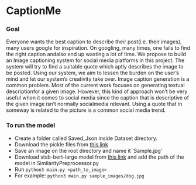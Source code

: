 # CaptionMe

### Goal
Everyone wants the best caption to describe their post(i.e.  their images),  many users google for inspiration.  On googling, many times, one fails to find the right caption andalso end up wasting a lot of time. We propose to build an Image captioning system for social media platforms in this project. The system will try to find a suitable quote which aptly describes the image to be posted. Using our system, we aim to lessen the burden on the user’s mind and let our system’s creativity take over. Image  caption  generation  is  a  common  problem. Most of the current work focuses on generating textual descriptionfor a given image.  However, this kind of approach won’t be very useful when it comes to social media since the caption that is descriptive of the given image isn’t normally socialmedia relevant.  Using a quote that in someway is related to the picture is a common social media trend. 

### To run the model
 - Create a folder called Saved_Json inside Dataset directory.
 - Download the pickle files from [this link](https://drive.google.com/drive/folders/1n6RN4HaWz36ei1Jt311e7eAb0-122lDe?usp=sharing)
 - Save an image on the root directory and name it 'Sample.jpg'
 - Download stsb-bert-large model from [this link](https://public.ukp.informatik.tu-darmstadt.de/reimers/sentence-transformers/v0.2/) and add the path of the model in SimilarityPreprocessor.py
 - Run `python3 main.py <path_to_image>`
 - For example: `python3 main.py sample_images/dog.jpg`

